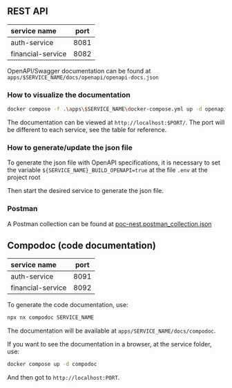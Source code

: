 ## REST API

| service name      | port |
| :---------------- | :--: |
| auth-service      | 8081 |
| financial-service | 8082 |

OpenAPI/Swagger documentation can be found at `apps/$SERVICE_NAME/docs/openapi/openapi-docs.json`

### How to visualize the documentation

```sh
docker compose -f .\apps\$SERVICE_NAME\docker-compose.yml up -d openapi
```

The documentation can be viewed at `http://localhost:$PORT/`. The port will be different to each service, see the table for reference.

### How to generate/update the json file

To generate the json file with OpenAPI specifications, it is necessary to set the variable `${SERVICE_NAME}_BUILD_OPENAPI=true` at the file `.env` at the project root

Then start the desired service to generate the json file.

### Postman

A Postman collection can be found at [poc-nest.postman_collection.json](../postman/poc-nest.postman_collection.json)

## Compodoc (code documentation)

| service name      | port |
| :---------------- | :--: |
| auth-service      | 8091 |
| financial-service | 8092 |

To generate the code documentation, use:

```sh
npx nx compodoc SERVICE_NAME
```

The documentation will be available at `apps/SERVICE_NAME/docs/compodoc`.

If you want to see the documentation in a browser, at the service folder, use:

```sh
docker compose up -d compodoc
```

And then got to `http://localhost:PORT`.

